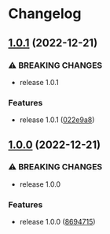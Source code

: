 # Changelog

## [1.0.1](https://github.com/zshannon/cloudwatchlogger/compare/v1.0.0...v1.0.1) (2022-12-21)


### ⚠ BREAKING CHANGES

* release 1.0.1

### Features

* release 1.0.1 ([022e9a8](https://github.com/zshannon/cloudwatchlogger/commit/022e9a8723948fc63f6e2513d70c43adc45a1390))

## [1.0.0](https://github.com/zshannon/cloudwatchlogger/compare/v0.3.0...v1.0.0) (2022-12-21)


### ⚠ BREAKING CHANGES

* release 1.0.0

### Features

* release 1.0.0 ([8694715](https://github.com/zshannon/cloudwatchlogger/commit/8694715a3c8bb58c935b8f32b3c7dd461f275dbd))
